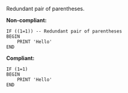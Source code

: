 Redundant pair of parentheses.

**Non-compliant:**

```tsql
IF ((1=1)) -- Redundant pair of parentheses
BEGIN
    PRINT 'Hello'
END
```

**Compliant:**

```tsql
IF (1=1)
BEGIN
    PRINT 'Hello'
END
```
